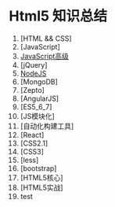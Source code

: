 # Html5 知识总结
1. [HTML && CSS]
2. [JavaScript]
3. [JavaScript高级](https://github.com/colg-cloud/Html5/tree/master/JSAdvance)
4. [jQuery]
5. [NodeJS](https://github.com/colg-cloud/Html5/tree/master/NodeJs)
6. [MongoDB]
7. [Zepto]
8. [AngularJS]
9. [ES5_6_7]
10. [JS模块化]
11. [自动化构建工具]
12. [React]
13. [CSS2.1]
14. [CSS3]
15. [less]
16. [bootstrap]
17. [HTML5核心]
18. [HTML5实战]
19. test